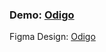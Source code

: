 <h3>Demo: <a href="https://odigo-places.netlify.app/">Odigo</a></h3>

<p>Figma Design: <a href="https://www.figma.com/file/Gu6jy6yQj8DAuPAeEYTZxR/travel-landing-page?node-id=0%3A1">Odigo</a></p>
